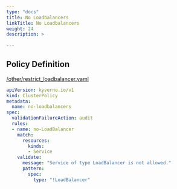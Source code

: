 ```yaml
---
type: "docs"
title: No Loadbalancers
linkTitle: No Loadbalancers
weight: 24
description: >
    
---
```


## Policy Definition
<a href="https://github.com/kyverno/policies/raw/main//other/restrict_loadbalancer.yaml" target="-blank">/other/restrict_loadbalancer.yaml</a>

```yaml
apiVersion: kyverno.io/v1
kind: ClusterPolicy
metadata:
  name: no-loadbalancers
spec:
  validationFailureAction: audit
  rules:
  - name: no-LoadBalancer
    match:
      resources:
        kinds:
        - Service
    validate:
      message: "Service of type LoadBalancer is not allowed."
      pattern:
        spec:
          type: "!LoadBalancer"
```
